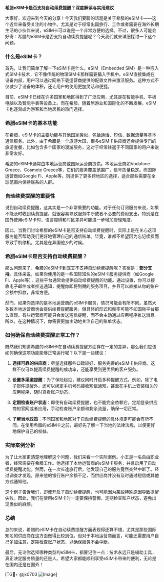 **希腊eSIM卡是否支持自动续费提醒？深度解读与实用建议**

大家好，欢迎来到今天的分享！今天我们要聊的话题是关于希腊的eSIM卡——这个近年来备受关注的小物件。尤其是对于经常出国旅行、工作或者需要在海外长期生活的小伙伴来说，eSIM卡可以说是一个非常方便的选择。不过，很多人可能会好奇：希腊的eSIM卡是否支持自动续费提醒呢？今天我们就来详细探讨一下这个问题。

### 什么是eSIM卡？

首先，让我们简单了解一下eSIM卡是什么。eSIM（Embedded SIM）是一种嵌入式SIM卡技术，它不像传统的物理SIM卡那样需要插入手机中。eSIM直接集成在设备内部，用户可以通过网络下载运营商提供的配置文件来激活服务。这种方式不仅减少了设备的体积，还让用户的使用更加灵活和便捷。

目前，eSIM卡已经在许多国家和地区得到了广泛应用，尤其是在智能手机、平板电脑以及智能手表等设备上。而在希腊，随着旅游业和国际化的不断发展，eSIM卡也逐渐成为游客和当地居民的热门选择。

### 希腊eSIM卡的基本功能

在希腊，eSIM卡的主要功能与其他国家类似，包括通话、短信、数据流量等基本通信服务。此外，由于希腊是一个旅游大国，很多eSIM卡供应商还会提供专门的旅游套餐，比如包含多个国家的漫游服务，这对于经常往返于不同国家的用户来说非常友好。

希腊的eSIM卡通常由本地运营商或国际运营商提供。本地运营商如Vodafone Greece、Cosmote Greece等，它们的服务覆盖范围广，信号质量稳定。而国际运营商如Google Fi、Apple等，则提供了更多跨地区的选择，适合那些需要在全球范围内保持联系的人群。

### 自动续费提醒的重要性

说到自动续费提醒，这其实是一个非常重要的功能。对于任何订阅服务来说，如果不能及时收到续费提醒，就很容易导致服务中断或者不必要的费用支出。特别是在国外使用eSIM卡时，语言障碍和时区差异可能进一步增加管理难度。

因此，当我们讨论希腊的eSIM卡是否支持自动续费提醒时，实际上是在关心这项服务能否帮助我们更好地管理自己的通信账单。毕竟，谁都不希望因为忘记续费而导致手机停机，尤其是在异国他乡的时候。

### 希腊eSIM卡是否支持自动续费提醒？

那么问题来了，希腊的eSIM卡到底支不支持自动续费提醒呢？答案是：**部分支持**。具体来说，如果你使用的是一些国际知名的eSIM卡服务提供商（如Google Fi、Apple等），这些平台通常会提供自动续费提醒的功能。通过设置，你可以接收电子邮件或者推送通知，提醒你即将到期的服务项目，并且可以直接从你的账户余额中扣款，非常方便。

然而，如果你选择的是本地运营商的eSIM卡服务，情况可能会有所不同。虽然大多数本地运营商也会提供续费提醒服务，但具体的形式和频率可能不如国际平台那么直观。有些运营商可能只会发送短信提醒，而不会主动通过应用程序推送消息。所以，在这种情况下，你需要更加主动地关注自己的账单状态。

### 如何确保自动续费提醒正常工作？

既然我们知道希腊的eSIM卡在自动续费提醒方面存在一定的差异，那么我们应该如何确保这项功能能够正常运行呢？以下是一些建议：

1. **选择可靠的供应商**：尽量选择那些口碑较好、服务完善的eSIM卡供应商。这样不仅可以提高续费提醒的成功率，还能享受到更优质的客户服务。

2. **设置多渠道提醒**：为了保险起见，建议同时开启多种提醒方式。例如，除了电子邮件提醒外，还可以绑定手机号码接收短信通知，甚至在手机上安装相关的应用程序，随时查看账户动态。

3. **定期检查账户状态**：即使有自动续费提醒，也不能完全依赖它。定期登录供应商的官网或者应用，手动检查账户余额和剩余流量，确保一切正常。

4. **了解当地政策**：不同国家和地区对于自动续费提醒的具体规定可能会有所不同。在使用希腊的eSIM卡之前，最好先了解一下当地的法律法规，以便更好地保护自己的权益。

### 实际案例分析

为了让大家更清楚地理解这个问题，我们来看一个实际案例。小王是一名自由职业者，经常需要在希腊工作。他选择了本地运营商的eSIM卡服务，并且启用了自动续费提醒功能。然而，在一次长途旅行后，他发现自己的服务竟然突然中断了。经过调查才发现，原来他的银行账户余额不足，而供应商并没有及时通过短信或其他方式通知他。

这个例子告诉我们，即使开启了自动续费提醒，也可能因为某些特殊原因导致提醒失败。因此，我们在使用eSIM卡时一定要保持警惕，定期检查账户状态，避免出现类似的麻烦。

### 总结

总的来说，希腊的eSIM卡在自动续费提醒方面表现得还算不错，尤其是那些国际知名的供应商在这方面做得比较到位。但对于本地运营商而言，可能还需要用户自己多加注意，定期检查账户状态，以确保服务不会中断。

最后，无论你选择哪种类型的eSIM卡，都要记住一点：技术永远只是辅助工具，真正决定服务质量的还是人。希望大家都能顺利享受eSIM卡带来的便利，无论是在国内还是在国外！

[TG💪+ @jx0703 ![Image](https://github.com/user-attachments/assets/dbca1d08-cadb-493c-b0ec-ad6f7a83f270)]